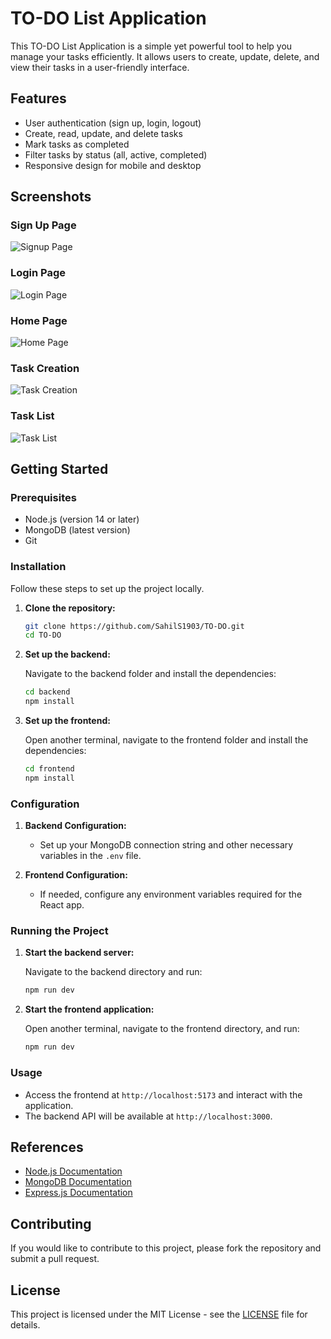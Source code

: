# TO-DO List Application

This TO-DO List Application is a simple yet powerful tool to help you manage your tasks efficiently. It allows users to create, update, delete, and view their tasks in a user-friendly interface.

## Features

- User authentication (sign up, login, logout)
- Create, read, update, and delete tasks
- Mark tasks as completed
- Filter tasks by status (all, active, completed)
- Responsive design for mobile and desktop

## Screenshots

### Sign Up Page

![Signup Page](Frontend/assets/Signup.png)

### Login Page

![Login Page](Frontend/assets/Login.png)

### Home Page

![Home Page](Frontend/assets/Home.png)

### Task Creation

![Task Creation](Frontend/assets/addNewTask.png)

### Task List

![Task List](Frontend/assets/Status.png)

## Getting Started

### Prerequisites

- Node.js (version 14 or later)
- MongoDB (latest version)
- Git

### Installation

Follow these steps to set up the project locally.

1. **Clone the repository:**

   ```bash
   git clone https://github.com/SahilS1903/TO-DO.git
   cd TO-DO
   ```

2. **Set up the backend:**

   Navigate to the backend folder and install the dependencies:

   ```bash
   cd backend
   npm install
   ```

3. **Set up the frontend:**

   Open another terminal, navigate to the frontend folder and install the dependencies:

   ```bash
   cd frontend
   npm install
   ```

### Configuration

1. **Backend Configuration:**

   - Set up your MongoDB connection string and other necessary variables in the `.env` file.

2. **Frontend Configuration:**
   - If needed, configure any environment variables required for the React app.

### Running the Project

1. **Start the backend server:**

   Navigate to the backend directory and run:

   ```bash
   npm run dev
   ```

2. **Start the frontend application:**

   Open another terminal, navigate to the frontend directory, and run:

   ```bash
   npm run dev
   ```

### Usage

- Access the frontend at `http://localhost:5173` and interact with the application.
- The backend API will be available at `http://localhost:3000`.

## References

- [Node.js Documentation](https://nodejs.org/docs)
- [MongoDB Documentation](https://docs.mongodb.com/)
- [Express.js Documentation](https://expressjs.com/)

## Contributing

If you would like to contribute to this project, please fork the repository and submit a pull request.

## License

This project is licensed under the MIT License - see the [LICENSE](LICENSE) file for details.
